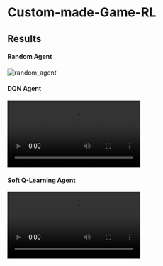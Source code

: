# Custom-made-Game-RL

## Results
#### Random Agent
![random_agent](https://github.com/changyeon2/Custom-made-Game-RL/blob/main/final_videos/Random%20Agent.mp4 )

#### DQN Agent
![DQN agent](https://github.com/changyeon2/Custom-made-Game-RL/blob/main/final_videos/DQN%20Final.mp4)

#### Soft Q-Learning Agent
![SQL agent](https://github.com/changyeon2/Custom-made-Game-RL/blob/main/final_videos/SQL%20Final.mp4)
